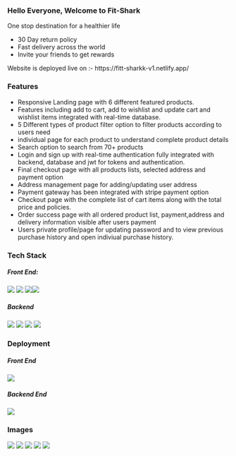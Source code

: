 <h3>Hello Everyone, Welcome to Fit-Shark</h1>
<p>One stop destination for a healthier life</p>
<ul>
  <li>30 Day return policy</li>
  <li>Fast delivery across the world</li>
  <li>Invite your friends to get rewards</li>
</ul>
<p>Website is deployed live on :- https://fitt-sharkk-v1.netlify.app/</p>

<h3>Features</h3>
<ul>
  <li> Responsive Landing page with 6 different featured products.</li>
<li> Features including add to cart, add to wishlist and update cart and wishlist items integrated with real-time database.</li>
<li>5 Different types of product filter option to filter products according to users need</li>
<li>individual page for each product to understand complete product details</li>
<li>Search option to search from 70+ products</li>
<li>Login and sign up with real-time authentication fully integrated with backend, database and jwt for tokens and
authentication.</li>
<li>Final checkout page with all products lists, selected address and payment option</li>
<li>Address management page for adding/updating user address</li>
<li>Payment gateway has been integrated with stripe payment option</li>
<li>Checkout page with the complete list of cart items along with the total price and policies.</li>
<li>Order success page with all ordered product list, payment,address and delivery information visible after users payment</li>
<li>Users private profile/page for updating password and to view previous purchase history and open indiviual purchase history.</li>
  </ul>
  
  <h3>Tech Stack</h3>
 
  <h5>Front End:</h5> <span><img src="https://img.shields.io/badge/React-20232A?style=for-the-badge&logo=react&logoColor=61DAFB"/> <img src="https://img.shields.io/badge/CSS-239120?&style=for-the-badge&logo=css3&logoColor=white"/> <img src="https://img.shields.io/badge/ContextAPI-593D88?style=for-the-badge&logo=redux&logoColor=white"/><img style=padding:".2rem" src="https://img.shields.io/badge/React_Router-CA4245?style=for-the-badge&logo=react-router&logoColor=white"/> </span>
  
  <h5>Backend</h5><span><img src="https://img.shields.io/badge/Node.js-43853D?style=for-the-badge&logo=node.js&logoColor=white"/> <img src="https://img.shields.io/badge/Express.js-404D59?style=for-the-badge"/> <img src="https://img.shields.io/badge/MongoDB-4EA94B?style=for-the-badge&logo=mongodb&logoColor=white"/> <img src="https://img.shields.io/badge/JWT-F7DF1E?style=for-the-badge&logo=javascript&logoColor=black"/> </span>
  
  <h3>Deployment</h3>
  <h5>Front End</h5> <img src="https://img.shields.io/badge/Netlify-00C7B7?style=for-the-badge&logo=netlify&logoColor=white"/>
   <h5>Backend End</h5> <img src="https://img.shields.io/badge/Heroku-430098?style=for-the-badge&logo=heroku&logoColor=white"/>
   
  <h3>Images</h3>
  <img src="https://i.ibb.co/qC8n253/shopping.png"/>
  <img src="https://nimbus-screenshots.s3.amazonaws.com/s/69158d58ddff3d0e99763f617f1769ad.png"/>
  <img src="https://nimbus-screenshots.s3.amazonaws.com/s/10b687ff8344f4471b0bce2dafb4a1a8.png"/>
  <img src="https://nimbus-screenshots.s3.amazonaws.com/s/d90ca64a155bca05016250b6e444bbdf.png"/>
  <img src="https://nimbus-screenshots.s3.amazonaws.com/s/6ad57be7dd6b5e7524ed40c29545125b.png" />
  
  
